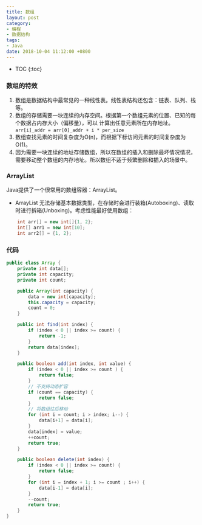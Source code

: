 ```yaml
---
title: 数组
layout: post
category:
- 编程
- 数据结构
tags:
- Java
date: 2018-10-04 11:12:00 +0800
---
```


* TOC
{:toc}

### 数组的特效
1. 数组是数据结构中最常见的一种线性表。线性表结构还包含：链表、队列、栈等。
2. 数组的存储需要一块连续的内存空间。根据第一个数组元素的位置、已知的每个数据占内存大小（偏移量），可以
计算出任意元素所在内存地址。```arr[i]_addr = arr[0]_addr + i * per_size```
3. 数组查找元素的时间复杂度为O(n)，而根据下标访问元素的时间复杂度为O(1)。
4. 因为需要一块连续的地址存储数组，所以在数组的插入和删除最坏情况情况，需要移动整个数组的内存地址。所以数组不适于频繁删除和插入的场景中。

### ArrayList
Java提供了一个很常用的数组容器：ArrayList。
- ArrayList 无法存储基本数据类型，在存储时会进行装箱(Autoboxing)、读取时进行拆箱(Unboxing)。考虑性能最好使用数组：
```java
    int arr[] = new int[]{1, 2};
    int[] arr1 = new int[10];
    int arr2[] = {1, 2};
```

### 代码
```java
public class Array {
    private int data[];
    private int capacity;
    private int count;

    public Array(int capacity) {
        data = new int[capacity];
        this.capacity = capacity;
        count = 0;
    }

    public int find(int index) {
        if (index < 0 || index >= count) {
            return -1;
        }
        return data[index];
    }

    public boolean add(int index, int value) {
        if (index < 0 || index >= count ) {
            return false;
        }
        // 不支持动态扩容
        if (count == capacity) {
            return false;
        }
        // 将数组往后移动
        for (int i = count; i > index; i--) {
            data[i+1] = data[i];
        }
        data[index] = value;
        ++count;
        return true;
    }

    public boolean delete(int index) {
        if (index < 0 || index >= count) {
            return false;
        }
        for (int i = index + 1; i >= count ; i++) {
            data[i-1] = data[i];
        }
        --count;
        return true;
    }
}
```